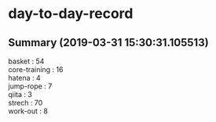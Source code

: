 # day-to-day-record  
## Summary  (2019-03-31 15:30:31.105513)  
basket : 54  
core-training : 16  
hatena : 4  
jump-rope : 7  
qiita : 3  
strech : 70  
work-out : 8  
